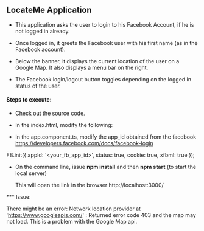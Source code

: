 ## LocateMe Application

* This application asks the user to login to his Facebook Account, if he is not logged in already.

* Once logged in, it greets the Facebook user with his first name (as in the Facebook account).

* Below the banner, it displays the current location of the user on a Google Map. It also displays a menu bar on the right.

* The Facebook login/logout button toggles depending on the logged in status of the user.

#### Steps to execute:

* Check out the source code.

* In the index.html, modify the following:

   <script src="https://maps.googleapis.com/maps/api/js?key=<your-api-key>"></script>

* In the app.component.ts, modify the app_id obtained from the facebook https://developers.facebook.com/docs/facebook-login

FB.init({
      appId: '<your_fb_app_id>',
      status: true,
      cookie: true,
      xfbml: true
    });


* On the command line, issue **npm install** and then **npm start** (to start the local server)

  This will open the link in the browser http://localhost:3000/

*** Issue:

There might be an error: Network location provider at 'https://www.googleapis.com/' : Returned error code 403 and the map may not load. This is a problem with the Google Map api.
